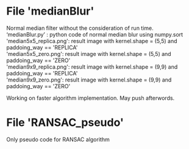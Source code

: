 # File 'medianBlur'
Normal median filter without the consideration of run time.  
‘medianBlur.py’ : python code of normal median blur using numpy.sort  
'median5x5_replica.png': result image with kernel.shape = (5,5) and paddoing_way == 'REPLICA'  
'median5x5_zero.png': result image with kernel.shape = (5,5) and paddoing_way == 'ZERO'  
'median9x9_replica.png': result image with kernel.shape = (9,9) and paddoing_way == 'REPLICA'  
'median9x9_zero.png': result image with kernel.shape = (9,9) and paddoing_way == 'ZERO'  

Working on faster algorithm implementation. May push afterwords.

# File 'RANSAC_pseudo'
Only pseudo code for RANSAC algorithm
